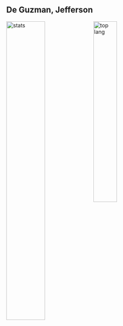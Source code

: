 ## De Guzman, Jefferson

<img alt="stats" align="left" width="45%"  src="https://github-readme-stats.vercel.app/api?username=REPELJeffDG&show_icons=true&theme=dracula"/>

<img alt="top lang" align="left" width="35%" src="https://github-readme-stats.vercel.app/api/top-langs/?username=REPELJeffDG&layout=compact&theme=dracula"/>
